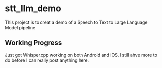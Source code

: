 # stt_llm_demo

This project is to creat a demo of a Speech to Text to Large Language Model pipeline

## Working Progress
Just got Whisper.cpp working on both Android and iOS. I still ahve more to do before I can really post anything here. 



